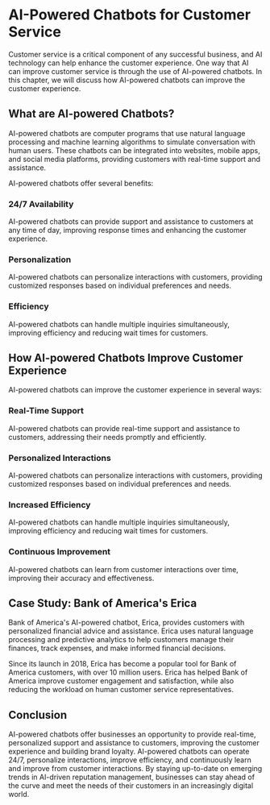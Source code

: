 AI-Powered Chatbots for Customer Service
==========================================================================================

Customer service is a critical component of any successful business, and AI technology can help enhance the customer experience. One way that AI can improve customer service is through the use of AI-powered chatbots. In this chapter, we will discuss how AI-powered chatbots can improve the customer experience.

What are AI-powered Chatbots?
-----------------------------

AI-powered chatbots are computer programs that use natural language processing and machine learning algorithms to simulate conversation with human users. These chatbots can be integrated into websites, mobile apps, and social media platforms, providing customers with real-time support and assistance.

AI-powered chatbots offer several benefits:

### 24/7 Availability

AI-powered chatbots can provide support and assistance to customers at any time of day, improving response times and enhancing the customer experience.

### Personalization

AI-powered chatbots can personalize interactions with customers, providing customized responses based on individual preferences and needs.

### Efficiency

AI-powered chatbots can handle multiple inquiries simultaneously, improving efficiency and reducing wait times for customers.

How AI-powered Chatbots Improve Customer Experience
---------------------------------------------------

AI-powered chatbots can improve the customer experience in several ways:

### Real-Time Support

AI-powered chatbots can provide real-time support and assistance to customers, addressing their needs promptly and efficiently.

### Personalized Interactions

AI-powered chatbots can personalize interactions with customers, providing customized responses based on individual preferences and needs.

### Increased Efficiency

AI-powered chatbots can handle multiple inquiries simultaneously, improving efficiency and reducing wait times for customers.

### Continuous Improvement

AI-powered chatbots can learn from customer interactions over time, improving their accuracy and effectiveness.

Case Study: Bank of America's Erica
-----------------------------------

Bank of America's AI-powered chatbot, Erica, provides customers with personalized financial advice and assistance. Erica uses natural language processing and predictive analytics to help customers manage their finances, track expenses, and make informed financial decisions.

Since its launch in 2018, Erica has become a popular tool for Bank of America customers, with over 10 million users. Erica has helped Bank of America improve customer engagement and satisfaction, while also reducing the workload on human customer service representatives.

Conclusion
----------

AI-powered chatbots offer businesses an opportunity to provide real-time, personalized support and assistance to customers, improving the customer experience and building brand loyalty. AI-powered chatbots can operate 24/7, personalize interactions, improve efficiency, and continuously learn and improve from customer interactions. By staying up-to-date on emerging trends in AI-driven reputation management, businesses can stay ahead of the curve and meet the needs of their customers in an increasingly digital world.

